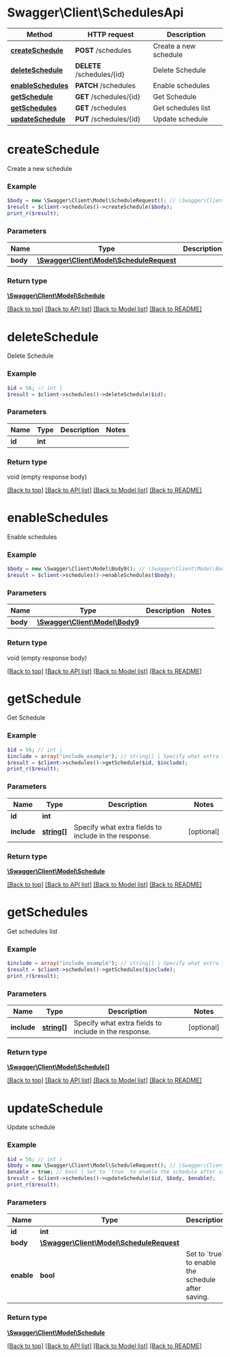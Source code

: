 # Swagger\Client\SchedulesApi

Method | HTTP request | Description
------------- | ------------- | -------------
[**createSchedule**](SchedulesApi.md#createSchedule) | **POST** /schedules | Create a new schedule
[**deleteSchedule**](SchedulesApi.md#deleteSchedule) | **DELETE** /schedules/{id} | Delete Schedule
[**enableSchedules**](SchedulesApi.md#enableSchedules) | **PATCH** /schedules | Enable schedules
[**getSchedule**](SchedulesApi.md#getSchedule) | **GET** /schedules/{id} | Get Schedule
[**getSchedules**](SchedulesApi.md#getSchedules) | **GET** /schedules | Get schedules list
[**updateSchedule**](SchedulesApi.md#updateSchedule) | **PUT** /schedules/{id} | Update schedule


# **createSchedule**

Create a new schedule

### Example
```php
$body = new \Swagger\Client\Model\ScheduleRequest(); // \Swagger\Client\Model\ScheduleRequest | 
$result = $client->schedules()->createSchedule($body);
print_r($result);
```


### Parameters
Name | Type | Description  | Notes
------------- | ------------- | ------------- | -------------
 **body** | [**\Swagger\Client\Model\ScheduleRequest**](../Model/ScheduleRequest.md)|  |

### Return type

[**\Swagger\Client\Model\Schedule**](../Model/Schedule.md)

[[Back to top]](#) [[Back to API list]](../../README.md#documentation-for-api-endpoints) [[Back to Model list]](../../README.md#documentation-for-models) [[Back to README]](../../README.md)

# **deleteSchedule**

Delete Schedule

### Example
```php
$id = 56; // int | 
$result = $client->schedules()->deleteSchedule($id);
```


### Parameters
Name | Type | Description  | Notes
------------- | ------------- | ------------- | -------------
 **id** | **int**|  |

### Return type

void (empty response body)

[[Back to top]](#) [[Back to API list]](../../README.md#documentation-for-api-endpoints) [[Back to Model list]](../../README.md#documentation-for-models) [[Back to README]](../../README.md)

# **enableSchedules**

Enable schedules

### Example
```php
$body = new \Swagger\Client\Model\Body9(); // \Swagger\Client\Model\Body9 | 
$result = $client->schedules()->enableSchedules($body);
```


### Parameters
Name | Type | Description  | Notes
------------- | ------------- | ------------- | -------------
 **body** | [**\Swagger\Client\Model\Body9**](../Model/Body9.md)|  |

### Return type

void (empty response body)

[[Back to top]](#) [[Back to API list]](../../README.md#documentation-for-api-endpoints) [[Back to Model list]](../../README.md#documentation-for-models) [[Back to README]](../../README.md)

# **getSchedule**

Get Schedule

### Example
```php
$id = 56; // int | 
$include = array("include_example"); // string[] | Specify what extra fields to include in the response.
$result = $client->schedules()->getSchedule($id, $include);
print_r($result);
```


### Parameters
Name | Type | Description  | Notes
------------- | ------------- | ------------- | -------------
 **id** | **int**|  |
 **include** | [**string[]**](../Model/string.md)| Specify what extra fields to include in the response. | [optional]

### Return type

[**\Swagger\Client\Model\Schedule**](../Model/Schedule.md)

[[Back to top]](#) [[Back to API list]](../../README.md#documentation-for-api-endpoints) [[Back to Model list]](../../README.md#documentation-for-models) [[Back to README]](../../README.md)

# **getSchedules**

Get schedules list

### Example
```php
$include = array("include_example"); // string[] | Specify what extra fields to include in the response.
$result = $client->schedules()->getSchedules($include);
print_r($result);
```


### Parameters
Name | Type | Description  | Notes
------------- | ------------- | ------------- | -------------
 **include** | [**string[]**](../Model/string.md)| Specify what extra fields to include in the response. | [optional]

### Return type

[**\Swagger\Client\Model\Schedule[]**](../Model/Schedule.md)

[[Back to top]](#) [[Back to API list]](../../README.md#documentation-for-api-endpoints) [[Back to Model list]](../../README.md#documentation-for-models) [[Back to README]](../../README.md)

# **updateSchedule**

Update schedule

### Example
```php
$id = 56; // int | 
$body = new \Swagger\Client\Model\ScheduleRequest(); // \Swagger\Client\Model\ScheduleRequest | 
$enable = true; // bool | Set to `true` to enable the schedule after saving.
$result = $client->schedules()->updateSchedule($id, $body, $enable);
print_r($result);
```


### Parameters
Name | Type | Description  | Notes
------------- | ------------- | ------------- | -------------
 **id** | **int**|  |
 **body** | [**\Swagger\Client\Model\ScheduleRequest**](../Model/ScheduleRequest.md)|  |
 **enable** | **bool**| Set to &#x60;true&#x60; to enable the schedule after saving. | [optional]

### Return type

[**\Swagger\Client\Model\Schedule**](../Model/Schedule.md)

[[Back to top]](#) [[Back to API list]](../../README.md#documentation-for-api-endpoints) [[Back to Model list]](../../README.md#documentation-for-models) [[Back to README]](../../README.md)

